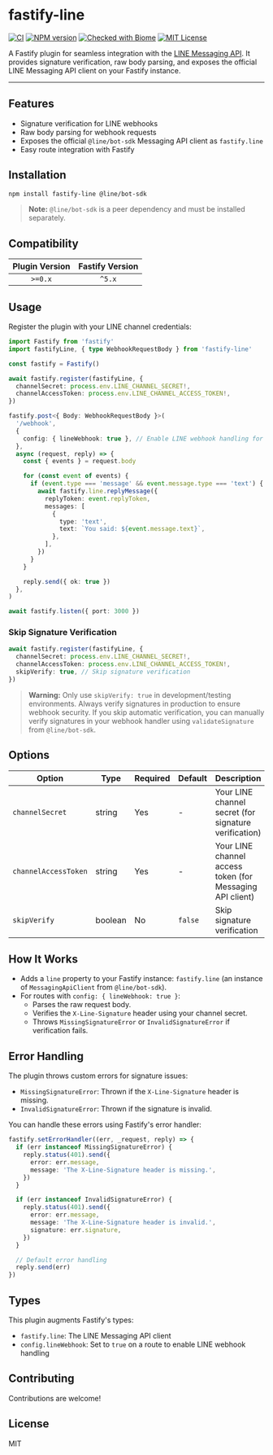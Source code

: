 # fastify-line

[![CI](https://github.com/inyourtime/fastify-line/actions/workflows/ci.yml/badge.svg?branch=main)](https://github.com/inyourtime/fastify-line/actions/workflows/ci.yml)
[![NPM version](https://img.shields.io/npm/v/fastify-line.svg?style=flat)](https://www.npmjs.com/package/fastify-line)
[![Checked with Biome](https://img.shields.io/badge/Checked_with-Biome-60a5fa?style=flat&logo=biome)](https://biomejs.dev)
[![MIT License](https://img.shields.io/badge/license-MIT-blue.svg?style=flat)](./LICENSE)

A Fastify plugin for seamless integration with the [LINE Messaging API](https://developers.line.biz/en/docs/messaging-api/overview/). It provides signature verification, raw body parsing, and exposes the official LINE Messaging API client on your Fastify instance.

---

## Features

- Signature verification for LINE webhooks
- Raw body parsing for webhook requests
- Exposes the official `@line/bot-sdk` Messaging API client as `fastify.line`
- Easy route integration with Fastify

## Installation

```bash
npm install fastify-line @line/bot-sdk
```

> **Note:** `@line/bot-sdk` is a peer dependency and must be installed separately.

## Compatibility

| Plugin Version | Fastify Version |
|:--------------:|:---------------:|
| `>=0.x`        | `^5.x`          |

## Usage

Register the plugin with your LINE channel credentials:

```ts
import Fastify from 'fastify'
import fastifyLine, { type WebhookRequestBody } from 'fastify-line'

const fastify = Fastify()

await fastify.register(fastifyLine, {
  channelSecret: process.env.LINE_CHANNEL_SECRET!,
  channelAccessToken: process.env.LINE_CHANNEL_ACCESS_TOKEN!,
})

fastify.post<{ Body: WebhookRequestBody }>(
  '/webhook',
  {
    config: { lineWebhook: true }, // Enable LINE webhook handling for this route
  },
  async (request, reply) => {
    const { events } = request.body

    for (const event of events) {
      if (event.type === 'message' && event.message.type === 'text') {
        await fastify.line.replyMessage({
          replyToken: event.replyToken,
          messages: [
            {
              type: 'text',
              text: `You said: ${event.message.text}`,
            },
          ],
        })
      }
    }

    reply.send({ ok: true })
  },
)

await fastify.listen({ port: 3000 })
```

### Skip Signature Verification

```ts
await fastify.register(fastifyLine, {
  channelSecret: process.env.LINE_CHANNEL_SECRET!,
  channelAccessToken: process.env.LINE_CHANNEL_ACCESS_TOKEN!,
  skipVerify: true, // Skip signature verification
})
```

> **Warning:** Only use `skipVerify: true` in development/testing environments. Always verify signatures in production to ensure webhook security. If you skip automatic verification, you can manually verify signatures in your webhook handler using `validateSignature` from `@line/bot-sdk`.

## Options

| Option               | Type     | Required | Default | Description                                                      |
|----------------------|----------|----------|---------|------------------------------------------------------------------|
| `channelSecret`      | string   | Yes      | -       | Your LINE channel secret (for signature verification)            |
| `channelAccessToken` | string   | Yes      | -       | Your LINE channel access token (for Messaging API client)        |
| `skipVerify`         | boolean  | No       | `false` | Skip signature verification                                      |

## How It Works

- Adds a `line` property to your Fastify instance: `fastify.line` (an instance of `MessagingApiClient` from `@line/bot-sdk`).
- For routes with `config: { lineWebhook: true }`:
  - Parses the raw request body.
  - Verifies the `X-Line-Signature` header using your channel secret.
  - Throws `MissingSignatureError` or `InvalidSignatureError` if verification fails.

## Error Handling

The plugin throws custom errors for signature issues:

- `MissingSignatureError`: Thrown if the `X-Line-Signature` header is missing.
- `InvalidSignatureError`: Thrown if the signature is invalid.

You can handle these errors using Fastify's error handler:

```ts
fastify.setErrorHandler((err, _request, reply) => {
  if (err instanceof MissingSignatureError) {
    reply.status(401).send({
      error: err.message,
      message: 'The X-Line-Signature header is missing.',
    })
  }

  if (err instanceof InvalidSignatureError) {
    reply.status(401).send({
      error: err.message,
      message: 'The X-Line-Signature header is invalid.',
      signature: err.signature,
    })
  }

  // Default error handling
  reply.send(err)
})
```

## Types

This plugin augments Fastify's types:

- `fastify.line`: The LINE Messaging API client
- `config.lineWebhook`: Set to `true` on a route to enable LINE webhook handling

## Contributing

Contributions are welcome!

## License

MIT
